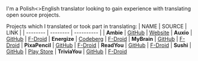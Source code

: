 I'm a Polish<>English translator looking to gain experience with translating open source projects.

Projects which I translated or took part in translating:
| NAME | SOURCE | LINK |
| -------- | -------- | ---------- |
| **Ambie** | [GitHub](https://github.com/jenius-apps/ambie) | [Website](https://ambieapp.com/)
| **Auxio** | [GitHub](https://github.com/OxygenCobalt/Auxio) | [F-Droid](https://f-droid.org/packages/org.oxycblt.auxio/)
| **Energize** | [Codeberg](https://codeberg.org/epinez/Energize) | [F-Droid](https://f-droid.org/pl/packages/com.flasskamp.energize/)
| **MyBrain** | [GitHub](https://github.com/mhss1/MyBrain) | [F-Droid](https://f-droid.org/packages/com.mhss.app.mybrain/)
| **PixaPencil** | [GitHub](https://github.com/therealbluepandabear/PixaPencil) | [F-Droid](https://f-droid.org/en/packages/com.therealbluepandabear.pixapencil/)
| **ReadYou** | [GitHub](https://github.com/Ashinch/ReadYou) | [F-Droid](https://f-droid.org/packages/me.ash.reader/)
| **Sushi** | [GitHub](https://github.com/maciej-klupp/sushi) | [Play Store](https://play.google.com/store/apps/details?id=com.jerameeldelosreyes.sushi)
| **TriviaYou** | [GitHub](https://github.com/Bnyro/TriviaYou) | [F-Droid](https://f-droid.org/packages/com.bnyro.trivia/)
